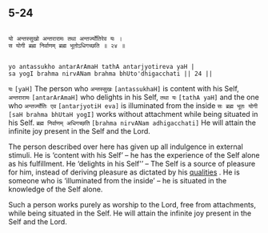 ## 5-24

```shloka-sa

यो अन्तस्सुखो अन्तरारामः तथा अन्तर्ज्योतिरेव यः ।
स योगी ब्रह्म निर्वाणम् ब्रह्म भूतोऽधिगच्छति ॥ २४ ॥

```
```shloka-sa-hk

yo antassukho antarArAmaH tathA antarjyotireva yaH |
sa yogI brahma nirvANam brahma bhUto'dhigacchati || 24 ||

```
`यः` `[yaH]` The person who `अन्तस्सुखः` `[antassukhaH]` is content with his Self, `अन्तरारामः` `[antarArAmaH]` who delights in his Self, `तथा यः` `[tathA yaH]` and the one who `अन्तर्ज्योतिः एव` `[antarjyotiH eva]` is illuminated from the inside `सः ब्रह्म भूतः योगी` `[saH brahma bhUtaH yogI]` works without attachment while being situated in his Self. `ब्रह्म निर्वाणम् अधिगच्छति` `[brahma nirvANam adhigacchati]` He will attain the infinite joy present in the Self and the Lord.

The person described over here has given up all indulgence in external stimuli. He is ‘content with his Self’ – he has the experience of the Self alone as his fulfillment. He ‘delights in his Self'’ – The Self is a source of pleasure for him, instead of deriving pleasure as dictated by his 
[qualities](2-45_to_2-46.md#satva_rajas_tamas)
.  He is someone who is ‘illuminated from the inside’ – he is situated in the knowledge of the Self alone.

Such a person works purely as worship to the Lord, free from attachments, while being situated in the Self. He will attain the infinite joy present in the Self and the Lord.


